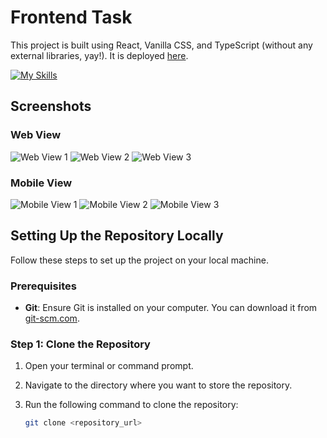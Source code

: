# Frontend Task

This project is built using React, Vanilla CSS, and TypeScript (without any external libraries, yay!).
It is deployed [here](https://gleaming-truffle-3c3406.netlify.app/).

[![My Skills](https://skillicons.dev/icons?i=react,css,ts)](https://skillicons.dev)

## Screenshots

### Web View
![Web View 1](https://github.com/RohithChittibommala/Frontend-Task/assets/62145732/93c21aaf-6bdc-448c-9630-d2faf95a86c8)
![Web View 2](https://github.com/RohithChittibommala/Frontend-Task/assets/62145732/5ef48053-98e1-4b41-92b2-e5d85b749300)
![Web View 3](https://github.com/RohithChittibommala/Frontend-Task/assets/62145732/d82657d2-1e61-460e-8b20-d0e2f314e694)

### Mobile View
![Mobile View 1](https://github.com/RohithChittibommala/Frontend-Task/assets/62145732/63174746-a139-4b14-b73d-d820565f23c4)
![Mobile View 2](https://github.com/RohithChittibommala/Frontend-Task/assets/62145732/7261c311-724a-49e0-bf62-f0cab569ca9f)
![Mobile View 3](https://github.com/RohithChittibommala/Frontend-Task/assets/62145732/6077139b-cc84-42dc-8b31-082572e2b734)

## Setting Up the Repository Locally

Follow these steps to set up the project on your local machine.

### Prerequisites

- **Git**: Ensure Git is installed on your computer. You can download it from [git-scm.com](https://git-scm.com/).

### Step 1: Clone the Repository

1. Open your terminal or command prompt.
2. Navigate to the directory where you want to store the repository.
3. Run the following command to clone the repository:
   
   ```bash
   git clone <repository_url>
